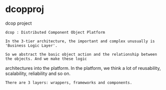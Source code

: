 # dcopproj
dcop project

    dcop : Distributed Component Object Platform

    In the 3-tier architecture, the important and complex unusually is 'Business Logic Layer'.
    
    So we abstract the basic object action and the relationship between the objects. And we make these logic 
architectures into the platform. In the platform, we think a lot of reusability, scalability, reliability and so on.

    There are 3 layers: wrappers, frameworks and components.

